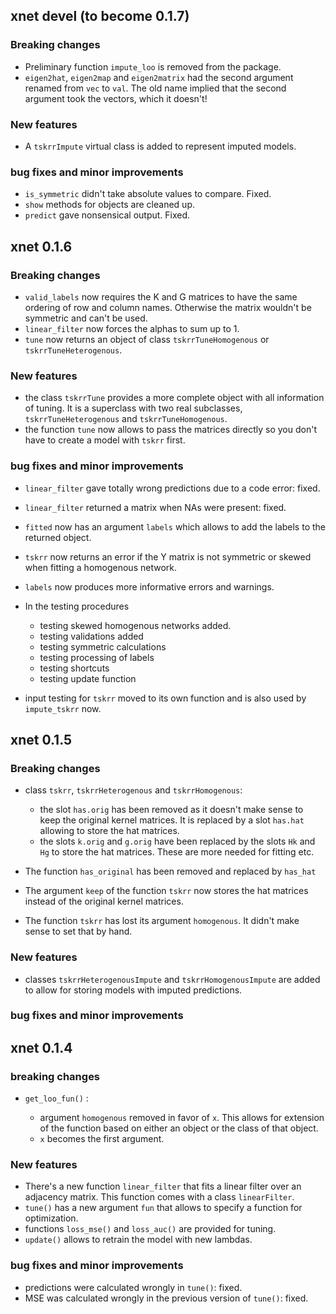 ## xnet devel (to become 0.1.7)

### Breaking changes

* Preliminary function `impute_loo` is removed from the 
package.
* `eigen2hat`, `eigen2map` and `eigen2matrix` had the second argument
renamed from `vec` to `val`. The old name implied that the second argument
took the vectors, which it doesn't!


### New features

* A `tskrrImpute` virtual class is added to represent imputed models.

### bug fixes and minor improvements

* `is_symmetric` didn't take absolute values to compare. Fixed.
* `show` methods for objects are cleaned up.
* `predict` gave nonsensical output. Fixed.

## xnet 0.1.6

### Breaking changes

* `valid_labels` now requires the K and G matrices to have the
same ordering of row and column names. Otherwise the matrix 
wouldn't be symmetric and can't be used.
* `linear_filter` now forces the alphas to sum up to 1.
* `tune` now returns an object of class `tskrrTuneHomogenous` or
`tskrrTuneHeterogenous`. 

### New features

* the class `tskrrTune` provides a more complete object with all
information of tuning. It is a superclass with two real subclasses,
`tskrrTuneHeterogenous` and `tskrrTuneHomogenous`.
* the function `tune` now allows to pass the matrices directly so
you don't have to create a model with `tskrr` first.

### bug fixes and minor improvements

* `linear_filter` gave totally wrong predictions due to a code error:  fixed.
* `linear_filter` returned a matrix when NAs were present: fixed.
* `fitted` now has an argument `labels` which allows to add the
labels to the returned object.
* `tskrr` now returns an error if the Y matrix is not symmetric or
skewed when fitting a homogenous network.
* `labels` now produces more informative errors and warnings.

* In the testing procedures
    - testing skewed homogenous networks added.
    - testing validations added
    - testing symmetric calculations
    - testing processing of labels
    - testing shortcuts
    - testing update function
    
* input testing for `tskrr` moved to its own function and is 
also used by `impute_tskrr` now.
    

## xnet 0.1.5

### Breaking changes

* class `tskrr`, `tskrrHeterogenous` and `tskrrHomogenous`:
    - the slot `has.orig` has been removed as it doesn't make sense to 
 keep the original kernel matrices. It is replaced by a slot `has.hat`
 allowing to store the hat matrices.
    - the slots `k.orig` and `g.orig` have been replaced by the slots
 `Hk` and `Hg` to store the hat matrices. These are more needed for
 fitting etc. 
 
* The function `has_original` has been removed and replaced by `has_hat`
* The argument `keep` of the function `tskrr` now stores the hat matrices
instead of the original kernel matrices.
* The function `tskrr` has lost its argument `homogenous`. It didn't make
sense to set that by hand.

### New features

* classes `tskrrHeterogenousImpute` and `tskrrHomogenousImpute` are added
  to allow for storing models with imputed predictions.

### bug fixes and minor improvements

## xnet 0.1.4

### breaking changes

* `get_loo_fun()` : 

    - argument `homogenous` removed in favor of `x`. This
allows for extension of the function based on either an object or
the class of that object. 
    - `x` becomes the first argument.

### New features

* There's a new function `linear_filter` that fits a linear filter over
an adjacency matrix. This function comes with a class `linearFilter`.
* `tune()` has a new argument `fun` that allows to specify a function
for optimization.
* functions `loss_mse()` and `loss_auc()` are provided for tuning.
* `update()` allows to retrain the model with new lambdas.

### bug fixes and minor improvements

* predictions were calculated wrongly in `tune()`: fixed.
* MSE was calculated wrongly in the previous version of `tune()`: fixed.

